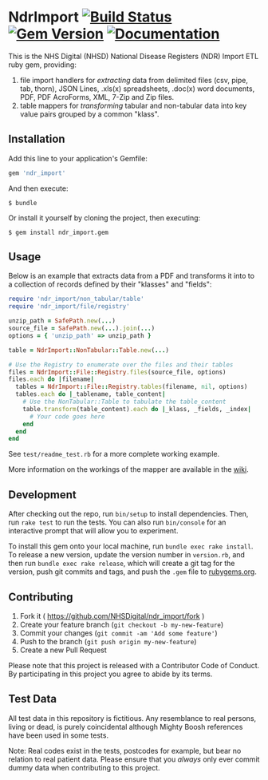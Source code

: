 # NdrImport [![Build Status](https://github.com/NHSDigital/ndr_import/workflows/Test/badge.svg)](https://github.com/NHSDigital/ndr_import/actions?query=workflow%3Atest) [![Gem Version](https://badge.fury.io/rb/ndr_import.svg)](https://rubygems.org/gems/ndr_import) [![Documentation](https://img.shields.io/badge/ndr_import-docs-blue.svg)](https://www.rubydoc.info/gems/ndr_import)
This is the NHS Digital (NHSD) National Disease Registers (NDR) Import ETL ruby gem, providing:

1. file import handlers for *extracting* data from delimited files (csv, pipe, tab, thorn), JSON Lines, .xls(x) spreadsheets, .doc(x) word documents, PDF, PDF AcroForms, XML, 7-Zip and Zip files.
2. table mappers for *transforming* tabular and non-tabular data into key value pairs grouped by a common "klass".

## Installation

Add this line to your application's Gemfile:

```ruby
gem 'ndr_import'
```

And then execute:

    $ bundle

Or install it yourself by cloning the project, then executing:

    $ gem install ndr_import.gem

## Usage

Below is an example that extracts data from a PDF and transforms it into to a collection of records defined by their "klasses" and "fields":

```ruby
require 'ndr_import/non_tabular/table'
require 'ndr_import/file/registry'

unzip_path = SafePath.new(...)
source_file = SafePath.new(...).join(...)
options = { 'unzip_path' => unzip_path }

table = NdrImport::NonTabular::Table.new(...)

# Use the Registry to enumerate over the files and their tables
files = NdrImport::File::Registry.files(source_file, options)
files.each do |filename|
  tables = NdrImport::File::Registry.tables(filename, nil, options)
  tables.each do |_tablename, table_content|
    # Use the NonTabular::Table to tabulate the table_content
    table.transform(table_content).each do |_klass, _fields, _index|
      # Your code goes here
    end
  end
end
```

See `test/readme_test.rb` for a more complete working example.

More information on the workings of the mapper are available in the [wiki](https://github.com/NHSDigital/ndr_import/wiki).

## Development

After checking out the repo, run `bin/setup` to install dependencies. Then, run `rake test` to run the tests. You can also run `bin/console` for an interactive prompt that will allow you to experiment.

To install this gem onto your local machine, run `bundle exec rake install`. To release a new version, update the version number in `version.rb`, and then run `bundle exec rake release`, which will create a git tag for the version, push git commits and tags, and push the `.gem` file to [rubygems.org](https://rubygems.org).

## Contributing

1. Fork it ( https://github.com/NHSDigital/ndr_import/fork )
2. Create your feature branch (`git checkout -b my-new-feature`)
3. Commit your changes (`git commit -am 'Add some feature'`)
4. Push to the branch (`git push origin my-new-feature`)
5. Create a new Pull Request

Please note that this project is released with a Contributor Code of Conduct. By participating in this project you agree to abide by its terms.

## Test Data

All test data in this repository is fictitious. Any resemblance to real persons, living or dead, is purely coincidental although Mighty Boosh references have been used in some tests.

Note: Real codes exist in the tests, postcodes for example, but bear no relation to real patient data. Please ensure that you *always* only ever commit dummy data when contributing to this project.
